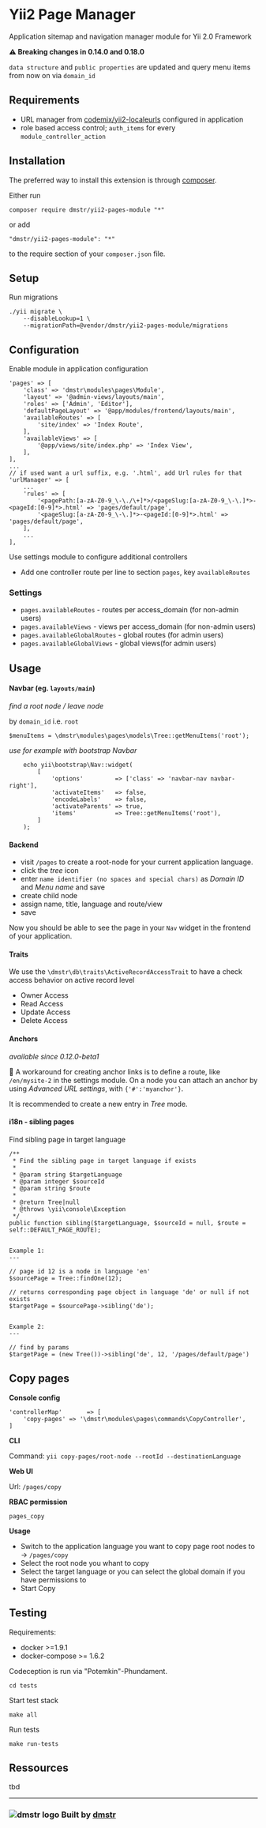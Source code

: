 Yii2 Page Manager
=================

Application sitemap and navigation manager module for Yii 2.0 Framework

**:warning: Breaking changes in 0.14.0 and 0.18.0**

`data structure` and `public properties` are updated and query menu items from now on via `domain_id`

Requirements
------------

- URL manager from [codemix/yii2-localeurls](https://github.com/codemix/yii2-localeurls) configured in application
- role based access control; `auth_items` for every `module_controller_action`


Installation
------------

The preferred way to install this extension is through [composer](http://getcomposer.org/download/).

Either run

```
composer require dmstr/yii2-pages-module "*"
```

or add

```
"dmstr/yii2-pages-module": "*"
```

to the require section of your `composer.json` file.


Setup
-----

Run migrations

```
./yii migrate \
    --disableLookup=1 \
    --migrationPath=@vendor/dmstr/yii2-pages-module/migrations
```


Configuration
-------------

Enable module in application configuration

```
'pages' => [
	'class' => 'dmstr\modules\pages\Module',
	'layout' => '@admin-views/layouts/main',
	'roles' => ['Admin', 'Editor'],
	'defaultPageLayout' => '@app/modules/frontend/layouts/main',
	'availableRoutes' => [
		'site/index' => 'Index Route',
	],
	'availableViews' => [
		'@app/views/site/index.php' => 'Index View',
	],
],
...
// if used want a url suffix, e.g. '.html', add Url rules for that
'urlManager' => [
	...
	'rules' => [
		'<pagePath:[a-zA-Z0-9_\-\./\+]*>/<pageSlug:[a-zA-Z0-9_\-\.]*>-<pageId:[0-9]*>.html' => 'pages/default/page',
		'<pageSlug:[a-zA-Z0-9_\-\.]*>-<pageId:[0-9]*>.html' => 'pages/default/page',
	],
	...
],
```

Use settings module to configure additional controllers

- Add one controller route per line to section `pages`, key `availableRoutes`

### Settings

- `pages.availableRoutes` - routes per access_domain (for non-admin users)
- `pages.availableViews` - views per access_domain (for non-admin users)
- `pages.availableGlobalRoutes` - global routes (for admin users)
- `pages.availableGlobalViews` - global views(for admin users)


Usage
-----

#### Navbar (eg. `layouts/main`) 

*find a root node / leave node*

by `domain_id` i.e. `root` 

```
$menuItems = \dmstr\modules\pages\models\Tree::getMenuItems('root');
```

*use for example with bootstrap Navbar*

```
    echo yii\bootstrap\Nav::widget(
        [
            'options'         => ['class' => 'navbar-nav navbar-right'],
            'activateItems'   => false,
            'encodeLabels'    => false,
            'activateParents' => true,
            'items'           => Tree::getMenuItems('root'),
        ]
    );
```

#### Backend

- visit `/pages` to create a root-node for your current application language.
- click the *tree* icon
- enter `name identifier (no spaces and special chars)` as *Domain ID* and *Menu name* and save
- create child node
- assign name, title, language and route/view
- save

Now you should be able to see the page in your `Nav` widget in the frontend of your application.

#### Traits

We use the `\dmstr\db\traits\ActiveRecordAccessTrait` to have a check access behavior on active record level

- Owner Access
- Read Access
- Update Access
- Delete Access


#### Anchors

*available since 0.12.0-beta1*

:construction_worker: A workaround for creating anchor links is to define a route, like `/en/mysite-2` in the settings module.
On a node you can attach an anchor by using *Advanced URL settings*, with `{'#':'myanchor'}`.

It is recommended to create a new entry in *Tree* mode.


#### i18n - sibling pages

Find sibling page in target language

```
/**
 * Find the sibling page in target language if exists
 *
 * @param string $targetLanguage
 * @param integer $sourceId
 * @param string $route
 *
 * @return Tree|null
 * @throws \yii\console\Exception
 */
public function sibling($targetLanguage, $sourceId = null, $route = self::DEFAULT_PAGE_ROUTE);


Example 1:
---

// page id 12 is a node in language 'en'
$sourcePage = Tree::findOne(12);

// returns corresponding page object in language 'de' or null if not exists
$targetPage = $sourcePage->sibling('de');


Example 2:
---

// find by params
$targetPage = (new Tree())->sibling('de', 12, '/pages/default/page')

```


Copy pages
---

**Console config**

```
'controllerMap'       => [
	'copy-pages' => '\dmstr\modules\pages\commands\CopyController',
]
```

**CLI**

Command: `yii copy-pages/root-node --rootId --destinationLanguage`

**Web UI**

Url: `/pages/copy`

**RBAC permission**

`pages_copy`

**Usage**

* Switch to the application language you want to copy page root nodes to -> `/pages/copy`
* Select the root node you whant to copy
* Select the target language or you can select the global domain if you have permissions to
* Start Copy


Testing
-------

Requirements:

 - docker >=1.9.1
 - docker-compose >= 1.6.2

Codeception is run via "Potemkin"-Phundament.


    cd tests

Start test stack    
    
    make all

Run tests

    make run-tests
    

Ressources
----------

tbd

---

### ![dmstr logo](http://t.phundament.com/dmstr-16-cropped.png) Built by [dmstr](http://diemeisterei.de)

